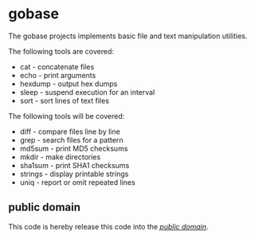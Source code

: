 gobase
======

The gobase projects implements basic file and text manipulation utilities.

The following tools are covered:

   * cat - concatenate files
   * echo - print arguments
   * hexdump - output hex dumps
   * sleep - suspend execution for an interval
   * sort - sort lines of text files

The following tools will be covered:

   * diff - compare files line by line
   * grep - search files for a pattern
   * md5sum - print MD5 checksums
   * mkdir - make directories
   * sha1sum - print SHA1 checksums
   * strings - display printable strings
   * uniq - report or omit repeated lines

public domain
-------------

This code is hereby release this code into the *[public domain][]*.

[public domain]: https://creativecommons.org/publicdomain/zero/1.0/
